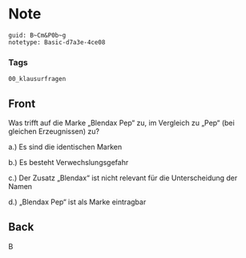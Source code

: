 # Note
```
guid: B~Cm&P0b~g
notetype: Basic-d7a3e-4ce08
```

### Tags
```
00_klausurfragen
```

## Front
Was trifft auf die Marke „Blendax Pep“ zu, im Vergleich zu „Pep“ (bei gleichen Erzeugnissen) zu?

a.) Es sind die identischen Marken

b.) Es besteht Verwechslungsgefahr

c.) Der Zusatz „Blendax“ ist nicht relevant für die Unterscheidung der Namen

d.) „Blendax Pep“ ist als Marke eintragbar

## Back
B
